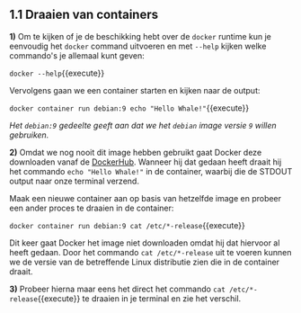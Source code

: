 
## 1.1 Draaien van containers

**1)** Om te kijken of je de beschikking hebt over de `docker` runtime kun je eenvoudig het `docker` command uitvoeren en met `--help` kijken welke commando's je allemaal kunt geven:

`docker --help`{{execute}}

Vervolgens gaan we een container starten en kijken naar de output:

`docker container run debian:9 echo "Hello Whale!"`{{execute}}

*Het `debian:9` gedeelte geeft aan dat we het `debian` image versie `9` willen gebruiken.*

**2)** Omdat we nog nooit dit image hebben gebruikt gaat Docker deze downloaden vanaf de [DockerHub](https://hub.docker.com/). Wanneer hij dat gedaan heeft draait hij het commando `echo "Hello Whale!"` in de container, waarbij die de STDOUT output naar onze terminal verzend.

Maak een nieuwe container aan op basis van hetzelfde image en probeer een ander proces te draaien in de container:

`docker container run debian:9 cat /etc/*-release`{{execute}}

Dit keer gaat Docker het image niet downloaden omdat hij dat hiervoor al heeft gedaan. Door het commando `cat /etc/*-release` uit te voeren kunnen we de versie van de betreffende Linux distributie zien die in de container draait.

**3)** Probeer hierna maar eens het direct het commando `cat /etc/*-release`{{execute}} te draaien in je terminal en zie het verschil. 